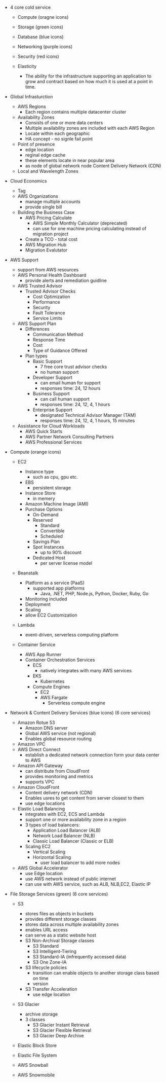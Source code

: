 - 4 core cold service
  - Compute (oragne icons)
  - Storage (green icons)
  - Database (blue icons)
  - Networking (purple icons)

  - Security (red icons)
  - Elasticity
    - The ability for the infrastructure supporting an application to grow and contract based on how much it is used at a point in time.   

- Global Infrasturction 
  - AWS Regions
    - Each region contains multiple datacenter cluster   
  - Availability Zones
    - Consists of one or more data centers
    - Multiple availability zones are included with each AWS Region
    - Locate within each geographic
    - HA concept - no signle fail point
  - Point of presence
    - edge location
    - reginal edge cache
    - these elements locate in near popular area
    - as node of global network node Content Delivery Network (CDN)
  - Local and Wavelength Zones
 
- Cloud Economics
  - Tag   
  - AWS Organizations
    - manage multiple accounts
    - provide single bill
  - Building the Business Case
    - AWS Pricing Calculate
      - AWS Simple Monthly Calculator (deprecated)
      - can use for one machine pricing calculating instead of migration project
    - Create a TCO - total cost
    - AWS Migration Hub
    - Migration Evalutator

- AWS Support
  - support from AWS resources
  - AWS Personal Health Dashboard
    - provide alerts and remediation guidline
  - AWS Trusted Advisor
    - Trusted Advisor Checks
      - Cost Optimization
      - Performance
      - Security
      - Fault Tolerance
      - Service Limits
  - AWS Support Plan
    - Differences
      - Communication Method
      - Response Time
      - Cost
      - Type of Guidance Offered
    - Plan types
      - Basic Support
        - 7 free core trust advisor checks
        - no human support 
      - Developer Support
        - can email human for support
        - responses time: 24, 12 hours
      - Business Support
        - can call human support
        - responses time: 24, 12, 4, 1 hours
      - Enterprise Support
        - designated Technical Advisor Manager (TAM)
        - responses time: 24, 12, 4, 1 hours, 15 minutes
  - Assistance for Cloud Workloads
    - AWS Quick Starts
    - AWS Partner Network Consulting Partners
    - AWS Professional Services

- Compute (orange icons)
  - EC2
    - Instance type
      - such as cpu, gpu etc.
    - EBS
      - persistent storage
    - Instance Store
      - in memery
    - Amazon Machine Image (AMI)
    - Purchase Options
      - On-Demand
      - Reserved
        - Standard
        - Convertible
        - Scheduled
      - Savings Plan
      - Spot Instances
        - up to 90% discount
      - Dedicated Host
        - per server license model
     
  - Beanstalk
    - Platform as a service (PaaS)
      - supported app platforms
        - Java, .NET, PHP, Node.js, Python, Docker, Ruby, Go
    - Monitoring included
    - Deployment
    - Scaling
    - allow EC2 Customization
  
  - Lambda
    - event-driven, serverless computing platform
    
  - Container Service 
    - AWS App Runner
    - Container Orchestration Services
      - ECS
        - natively integrates with many AWS services 
      - EKS
        - Kubernetes 
      - Compute Engines
        - EC2 
        - AWS Fargate
          - Serverless compute engine     

- Network & Content Delivery Services (blue icons) (6 core services)
  - Amazon Rotue 53
    - Amazon DNS server
    - Global AWS service (not regional)
    - Enables global resource routing 
  - Amazon VPC
  - AWS Direct Connect
    - establish a dedicated network connection form your data center to AWS   
  - Amazon API Gateway
    - can distribute from CloudFront
    - provides monitoring and metrics
    - supports VPC  
  - Amazon CloudFront
    - Content delivery network (CDN)
    - Enables usres to get content from server closest to them
    - use edge locations
  - Elastic Load Balancing
    - integrates with EC2, ECS and Lambda
    - support one or more availability zone in a region
    - 3 types of load balancers:
      - Application Load Balancer (ALB)
      - Network Load Balancer (NLB)
      - Classic Load Balancer (Classic or ELB)
    - Scaling EC2
      - Vertical Scaling
      - Horizontal Scaling
        - user load balancer to add more nodes       
  - AWS Global Accelerator
    - use Edge location
    - use AWS network instead of public internet
    - can use with AWS service, such as ALB, NLB,EC2, Elastic IP

- File Storage Services (green) (6 core services)
  - S3
    - stores files as objects in buckets
    - provides different storage classes
    - stores data across multiple availability zones
    - enables URL access
    - can serve as a static website host
    - S3 Non-Archival Storage classes
      - S3 Standard
      - S3 Intelligent-Tiering
      - S3 Standard-IA (infrequently accessed data)
      - S3 One Zone-IA
    - S3 lifecycle policies
      - transition can enable objects to another storage class based on time
      - version
    - S3 Transfer Acceleration
      - use edge location
        
  - S3 Glacier
    - archive storage
    - 3 classes
      - S3 Glacier Instant Retrieval
      - S3 Glacier Flexible Retrieval
      - S3 Glacier Deep Archive
  - Elastic Block Store
  - Elastic File System
  - AWS Snowball
  - AWS Snowmobile 











